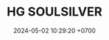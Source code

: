 ---
layout: teamCard
permalink: /team/:title.html
categories: LA2024JN  LIN2 LIN3 LIN8 LIN9
maincover: /assets/logos/BDLF.png
puntosLJMAYO24:
date: 2024-05-02 10:29:20 +0700
title: HG SOULSILVER
route: /liga-naranja
tag: johto042024
color: black
puntosLJ202404: 12
grupo: sur
background: '#F16C38'
cover: /assets/ver.png
team: HG-SOULSILVER
ID: HGSS
status: <i class="fa-soLINd fa-check"></i>
#PARTIDO 1
puntos: 16
pj: 6
#PARTIDO 1
j1: RONDA 1
p1: GOLD S
pp1: HGSS
r1: 
bg1: rock
rr1: 
pt1: 0
pj1: 0

#PARTIDO 2
j2: RONDA 2
p2: HGSS
pp2: P1
bg2: rock
r2: 0
rr2: 4 
pt2: 0
pj2: 1
#PARTIDO 3
j3: RONDA 3
p3: HGSS
pp3: SSI
bg3: rock
r3: 0
rr3: 4
pt3: 0
pj3: 0
#PARTIDO 4
j4: RONDA 4
p4: IL
pp4: HGSS
bg4: rock
r4: 
rr4:
pt4: 0
pj4: 0
#PARTIDO 5
j5: RONDA 5
p5: GOD G
pp5: HGSS
bg5: rock
r5: 0
rr5: 4
pt5: 4
pj5: 1
#PARTIDO 6
j6: RONDA 6
p6: GOLD V
pp6: HGSS
bg6: rock
r6: 
rr6: 
pt6: 0
pj6: 0
#PARTIDO 7
j7: RONDA 7
p7: HGHG
pp7: HGSS
bg7: rock
r7: 0
rr7: 4
pt7: 4
pj7: 1
#PARTIDO 8
j8: RONDA 8
p8:  HGSS
pp8: RN
bg8: rock
rr8: 
r8: 
pt8: 0
pj8: 0
#PARTIDO 9
j9: RONDA 9
p9:  HGSS
pp9: TSF
bg9: rock
r9: 3
rr9: 1
pt9: 3
pj9: 1
#PARTIDO 10
j10: RONDA 10
p10: BNT
pp10: HG SS
bg10: rock
r10: 3
rr10: 1
pt10: 1
pj10: 1
#PARTIDO 11
j11: RONDA 11
p11: GOD O
pp11: HGSS
bg11: rock
r11: 0
rr11: 4
pt11: 4
pj11: 1
stream: <i class="fa-brands fa-twitch text-white"></i>
dia: 20
hora: '21:10'
---